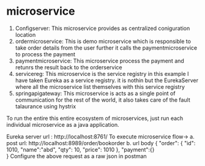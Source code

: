 # microservice
1. Configserver: This microservice provides as centralized coniguration location
2. ordermicroservice: This is demo microservice which is responsible to take order details from the user further it calls the paymentmicroservice to process the payment
3. paymentmicroservice: This microservice process the payment and retunrs the result back to the orderservice
4. servicereg: This microservice is the service registry in this example I have taken Eureka as a service registry. it is nothin but the EurekaServer where all the microservice list themselves with this service registry
5. springapigateway: This microservice is acts as a single point of communication for the rest of the world, it also takes care of the fault talaurance using hystrix 

To run the entire this entire ecosystem of microservices, just run each individual microservice as a java application.

Eureka server url : http://localhost:8761/
To execute microservice flow-> 
 a. post url: http://localhost:8989/order/bookorder
 b. url body
    {
    "order": {
        "id": 1010,
	  "name":"abd",
	  "qty": 10,
	  "price": 1010
    },
    "payment":{}   
    }
Configure the above request as a raw json in postman

